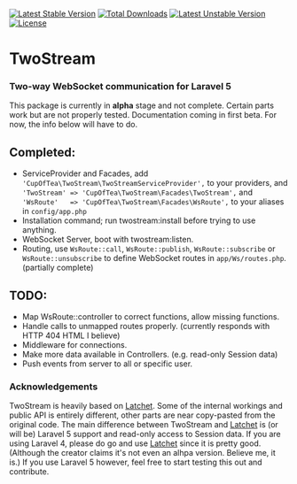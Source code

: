 [![Latest Stable Version](https://poser.pugx.org/leaphly/cart-bundle/version.svg)](https://packagist.org/packages/cupoftea/twostream) [![Total Downloads](https://poser.pugx.org/cupoftea/twostream/downloads.svg)](https://packagist.org/packages/cupoftea/twostream) [![Latest Unstable Version](https://poser.pugx.org/cupoftea/twostream/v/unstable.svg)](https://packagist.org/packages/cupoftea/twostream) [![License](https://poser.pugx.org/cupoftea/twostream/license.svg)](https://packagist.org/packages/cupoftea/twostream)

# TwoStream
### Two-way WebSocket communication for Laravel 5

This package is currently in **alpha** stage and not complete. Certain parts work but are not properly tested.
Documentation coming in first beta. For now, the info below will have to do.

## Completed:
 - ServiceProvider and Facades, add `'CupOfTea\TwoStream\TwoStreamServiceProvider',` to your providers, and `'TwoStream' => 'CupOfTea\TwoStream\Facades\TwoStream',` and `'WsRoute'   => 'CupOfTea\TwoStream\Facades\WsRoute',` to your aliases in `config/app.php`
 - Installation command; run twostream:install before trying to use anything.
 - WebSocket Server, boot with twostream:listen.
 - Routing, use `WsRoute::call`, `WsRoute::publish`, `WsRoute::subscribe` or `WsRoute::unsubscribe` to define WebSocket routes in `app/Ws/routes.php`. (partially complete)
 
## TODO:
 - Map WsRoute::controller to correct functions, allow missing functions.
 - Handle calls to unmapped routes properly. (currently responds with HTTP 404 HTML I believe)
 - Middleware for connections.
 - Make more data available in Controllers. (e.g. read-only Session data)
 - Push events from server to all or specific user.
 
### Acknowledgements
TwoStream is heavily based on [Latchet][latchet]. Some of the internal workings and public API is entirely different, other parts are near copy-pasted from the original code. The main difference between TwoStream and [Latchet][latchet] is (or will be) Laravel 5 support and read-only access to Session data. If you are using Laravel 4, please do go and use [Latchet][latchet] since it is pretty good. (Although the creator claims it's not even an alhpa version. Believe me, it is.) If you use Laravel 5 however, feel free to start testing this out and contribute.

[latchet]: https://github.com/sidneywidmer/Latchet  "Latchet (L4 Package)"
